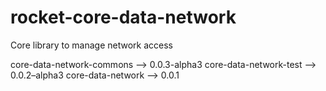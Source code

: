 # rocket-core-data-network
Core library to manage network access


core-data-network-commons --> 0.0.3-alpha3
core-data-network-test --> 0.0.2–alpha3
core-data-network --> 0.0.1